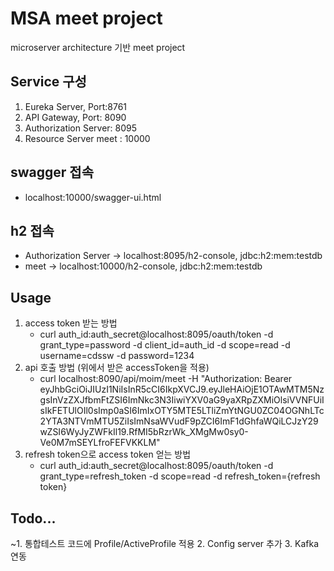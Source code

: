 # MSA meet project
microserver architecture 기반 meet project

## Service 구성
1. Eureka Server, Port:8761
2. API Gateway, Port: 8090
3. Authorization Server: 8095
4. Resource Server
   meet : 10000

## swagger 접속
- localhost:10000/swagger-ui.html

## h2 접속
- Authorization Server → localhost:8095/h2-console, jdbc:h2:mem:testdb
- meet → localhost:10000/h2-console, jdbc:h2:mem:testdb

## Usage
1. access token 받는 방법
   - curl auth_id:auth_secret@localhost:8095/oauth/token -d grant_type=password -d client_id=auth_id -d scope=read -d username=cdssw -d password=1234
2. api 호출 방법 (위에서 받은 accessToken을 적용)
   - curl localhost:8090/api/moim/meet -H "Authorization: Bearer eyJhbGciOiJIUzI1NiIsInR5cCI6IkpXVCJ9.eyJleHAiOjE1OTAwMTM5NzgsInVzZXJfbmFtZSI6ImNkc3N3IiwiYXV0aG9yaXRpZXMiOlsiVVNFUiIsIkFETUlOIl0sImp0aSI6ImIxOTY5MTE5LTliZmYtNGU0ZC04OGNhLTc2YTA3NTVmMTU5ZiIsImNsaWVudF9pZCI6ImF1dGhfaWQiLCJzY29wZSI6WyJyZWFkIl19.RfMI5bRzrWk_XMgMw0sy0-Ve0M7mSEYLfroFEFVKKLM"
3. refresh token으로 access token 얻는 방법
   - curl auth_id:auth_secret@localhost:8095/oauth/token -d grant_type=refresh_token -d scope=read -d refresh_token={refresh token}

## Todo...
~1. 통합테스트 코드에 Profile/ActiveProfile 적용
2. Config server 추가
3. Kafka 연동

